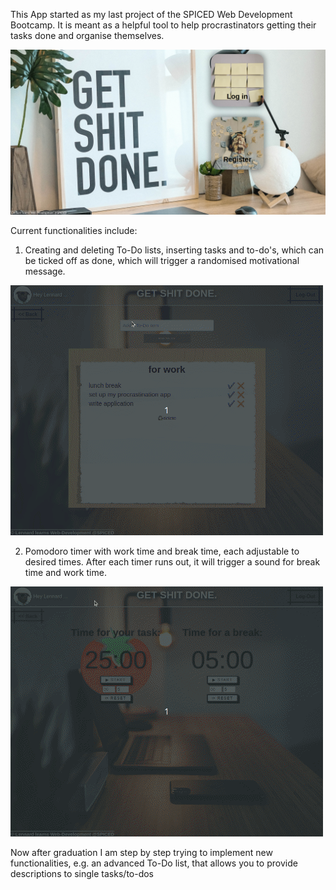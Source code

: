 This App started as my last project of the SPICED Web Development Bootcamp. It is meant as a helpful tool to help procrastinators getting their tasks done and organise themselves. 

<img src="client/public/screenshot_README.png">

Current functionalities include:

1) Creating and deleting To-Do lists, inserting tasks and to-do's, which can be ticked off as done, which will trigger a randomised motivational message.

<img src="client/public/todolist.gif">

2) Pomodoro timer with work time and break time, each adjustable to desired times. After each timer runs out, it will trigger a sound for break time and work time.

<img src="client/public/pomodoro.gif">

Now after graduation I am step by step trying to implement new functionalities, e.g. an advanced To-Do list, that allows you to provide descriptions to single tasks/to-dos